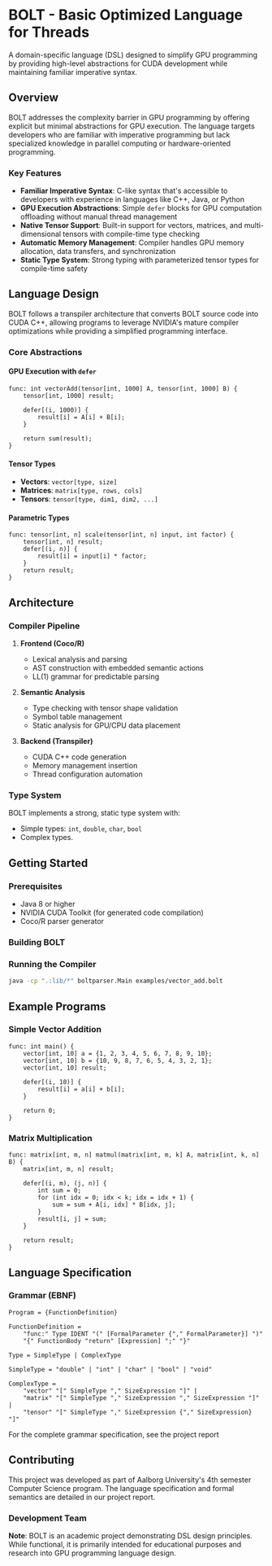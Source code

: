 # BOLT - Basic Optimized Language for Threads

A domain-specific language (DSL) designed to simplify GPU programming by providing high-level abstractions for CUDA development while maintaining familiar imperative syntax.

## Overview

BOLT addresses the complexity barrier in GPU programming by offering explicit but minimal abstractions for GPU execution. The language targets developers who are familiar with imperative programming but lack specialized knowledge in parallel computing or hardware-oriented programming.

### Key Features

- **Familiar Imperative Syntax**: C-like syntax that's accessible to developers with experience in languages like C++, Java, or Python
- **GPU Execution Abstractions**: Simple `defer` blocks for GPU computation offloading without manual thread management
- **Native Tensor Support**: Built-in support for vectors, matrices, and multi-dimensional tensors with compile-time type checking
- **Automatic Memory Management**: Compiler handles GPU memory allocation, data transfers, and synchronization
- **Static Type System**: Strong typing with parameterized tensor types for compile-time safety

## Language Design

BOLT follows a transpiler architecture that converts BOLT source code into CUDA C++, allowing programs to leverage NVIDIA's mature compiler optimizations while providing a simplified programming interface.

### Core Abstractions

#### GPU Execution with `defer`
```bolt
func: int vectorAdd(tensor[int, 1000] A, tensor[int, 1000] B) {
    tensor[int, 1000] result;
    
    defer[(i, 1000)] {
        result[i] = A[i] + B[i];
    }
    
    return sum(result);
}
```

#### Tensor Types
- **Vectors**: `vector[type, size]`
- **Matrices**: `matrix[type, rows, cols]` 
- **Tensors**: `tensor[type, dim1, dim2, ...]`

#### Parametric Types
```bolt
func: tensor[int, n] scale(tensor[int, n] input, int factor) {
    tensor[int, n] result;
    defer[(i, n)] {
        result[i] = input[i] * factor;
    }
    return result;
}
```

## Architecture

### Compiler Pipeline

1. **Frontend (Coco/R)**
   - Lexical analysis and parsing
   - AST construction with embedded semantic actions
   - LL(1) grammar for predictable parsing

2. **Semantic Analysis**
   - Type checking with tensor shape validation
   - Symbol table management
   - Static analysis for GPU/CPU data placement

3. **Backend (Transpiler)**
   - CUDA C++ code generation
   - Memory management insertion
   - Thread configuration automation

### Type System

BOLT implements a strong, static type system with:
- Simple types: `int`, `double`, `char`, `bool`
- Complex types.


## Getting Started

### Prerequisites

- Java 8 or higher
- NVIDIA CUDA Toolkit (for generated code compilation)
- Coco/R parser generator

### Building BOLT

### Running the Compiler

```bash
java -cp ".:lib/*" boltparser.Main examples/vector_add.bolt
```

## Example Programs

### Simple Vector Addition
```bolt
func: int main() {
    vector[int, 10] a = {1, 2, 3, 4, 5, 6, 7, 8, 9, 10};
    vector[int, 10] b = {10, 9, 8, 7, 6, 5, 4, 3, 2, 1};
    vector[int, 10] result;
    
    defer[(i, 10)] {
        result[i] = a[i] + b[i];
    }
    
    return 0;
}
```

### Matrix Multiplication
```bolt
func: matrix[int, m, n] matmul(matrix[int, m, k] A, matrix[int, k, n] B) {
    matrix[int, m, n] result;
    
    defer[(i, m), (j, n)] {
        int sum = 0;
        for (int idx = 0; idx < k; idx = idx + 1) {
            sum = sum + A[i, idx] * B[idx, j];
        }
        result[i, j] = sum;
    }
    
    return result;
}
```


## Language Specification

### Grammar (EBNF)

```ebnf
Program = {FunctionDefinition}

FunctionDefinition = 
    "func:" Type IDENT "(" [FormalParameter {"," FormalParameter}] ")"
    "{" FunctionBody "return" [Expression] ";" "}"

Type = SimpleType | ComplexType

SimpleType = "double" | "int" | "char" | "bool" | "void"

ComplexType = 
    "vector" "[" SimpleType "," SizeExpression "]" |
    "matrix" "[" SimpleType "," SizeExpression "," SizeExpression "]" |
    "tensor" "[" SimpleType "," SizeExpression {"," SizeExpression} "]"
```

For the complete grammar specification, see the project report


## Contributing

This project was developed as part of Aalborg University's 4th semester Computer Science program. The language specification and formal semantics are detailed in our project report.

### Development Team


**Note**: BOLT is an academic project demonstrating DSL design principles. While functional, it is primarily intended for educational purposes and research into GPU programming language design.
